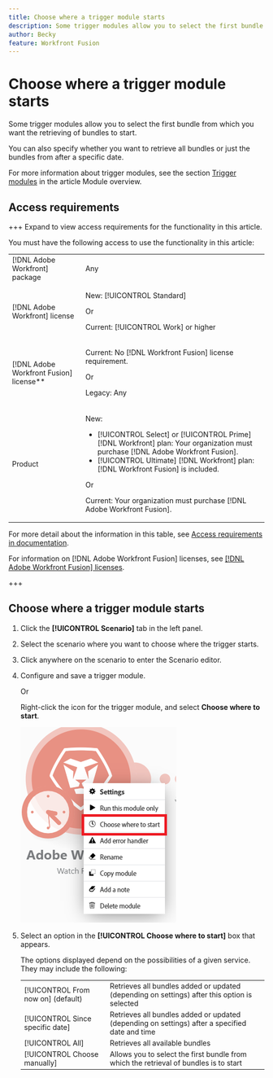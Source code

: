 ```yaml
---
title: Choose where a trigger module starts
description: Some trigger modules allow you to select the first bundle from which you want the retrieving of bundles to start.
author: Becky
feature: Workfront Fusion
---
```

# Choose where a trigger module starts

Some trigger modules allow you to select the first bundle from which you want the retrieving of bundles to start.

You can also specify whether you want to retrieve all bundles or just the bundles from after a specific date.

For more information about trigger modules, see the section [Trigger modules](/help/workfront-fusion/get-started-with-fusion/understand-fusion/module-overview.md#trigger-modules) in the article Module overview.

## Access requirements

+++ Expand to view access requirements for the functionality in this article.

You must have the following access to use the functionality in this article:

<table style="table-layout:auto">
 <col> 
 <col> 
 <tbody> 
  <tr> 
   <td role="rowheader">[!DNL Adobe Workfront] package</td> 
   <td> <p>Any</p> </td> 
  </tr> 
  <tr data-mc-conditions=""> 
   <td role="rowheader">[!DNL Adobe Workfront] license</td> 
   <td> <p>New: [!UICONTROL Standard]</p><p>Or</p><p>Current: [!UICONTROL Work] or higher</p> </td> 
  </tr> 
  <tr> 
   <td role="rowheader">[!DNL Adobe Workfront Fusion] license**</td> 
   <td>
   <p>Current: No [!DNL Workfront Fusion] license requirement.</p>
   <p>Or</p>
   <p>Legacy: Any </p>
   </td> 
  </tr> 
  <tr> 
   <td role="rowheader">Product</td> 
   <td>
   <p>New:</p> <ul><li>[!UICONTROL Select] or [!UICONTROL Prime] [!DNL Workfront] plan: Your organization must purchase [!DNL Adobe Workfront Fusion].</li><li>[!UICONTROL Ultimate] [!DNL Workfront] plan: [!DNL Workfront Fusion] is included.</li></ul>
   <p>Or</p>
   <p>Current: Your organization must purchase [!DNL Adobe Workfront Fusion].</p>
   </td> 
  </tr>
 </tbody> 
</table>

For more detail about the information in this table, see [Access requirements in documentation](/help/workfront-fusion/set-up-and-manage-workfront-fusion/licensing-operations-overview/access-level-requirements-in-documentation.md).

For information on [!DNL Adobe Workfront Fusion] licenses, see [[!DNL Adobe Workfront Fusion] licenses](/help/workfront-fusion/set-up-and-manage-workfront-fusion/licensing-operations-overview/license-automation-vs-integration.md).

+++

## Choose where a trigger module starts

1. Click the **[!UICONTROL Scenario]** tab in the left panel.
1. Select the scenario where you want to choose where the trigger starts.
1. Click anywhere on the scenario to enter the Scenario editor.
1. Configure and save a trigger module.

   Or

   Right-click the icon for the trigger module, and select **Choose where to start**.

   ![](assets/choose-where-to-start.png)

1. Select an option in the **[!UICONTROL Choose where to start]** box that appears.

   The options displayed depend on the possibilities of a given service. They may include the following:

   <table style="table-layout:auto">
        <tr>
            <td>[!UICONTROL From now on] (default)</td>
            <td>Retrieves all bundles added or updated (depending on settings) after this option is selected</td>
        </tr>
        <tr>
            <td>[!UICONTROL Since specific date]</td>
            <td>Retrieves all bundles added or updated (depending on settings) after a specified date and time</td>
        </tr>
        <tr>
            <td>[!UICONTROL All]</td>
            <td>Retrieves all available bundles</td>
        </tr>
        <tr>
            <td>[!UICONTROL Choose manually]</td>
            <td>Allows you to select the first bundle from which the retrieval of bundles is to start</td>
        </tr>
   </table>
